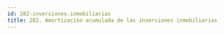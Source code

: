 ```yaml
---
id: 282-inversiones-inmobiliarias
title: 282. Amortización acumulada de las inversiones inmobiliarias
---
```

